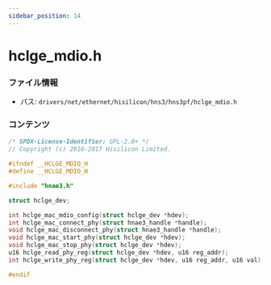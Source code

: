 ```yaml
---
sidebar_position: 14
---
```

# hclge_mdio.h

### ファイル情報

- パス: `drivers/net/ethernet/hisilicon/hns3/hns3pf/hclge_mdio.h`

### コンテンツ

```h
/* SPDX-License-Identifier: GPL-2.0+ */
// Copyright (c) 2016-2017 Hisilicon Limited.

#ifndef __HCLGE_MDIO_H
#define __HCLGE_MDIO_H

#include "hnae3.h"

struct hclge_dev;

int hclge_mac_mdio_config(struct hclge_dev *hdev);
int hclge_mac_connect_phy(struct hnae3_handle *handle);
void hclge_mac_disconnect_phy(struct hnae3_handle *handle);
void hclge_mac_start_phy(struct hclge_dev *hdev);
void hclge_mac_stop_phy(struct hclge_dev *hdev);
u16 hclge_read_phy_reg(struct hclge_dev *hdev, u16 reg_addr);
int hclge_write_phy_reg(struct hclge_dev *hdev, u16 reg_addr, u16 val);

#endif

```
